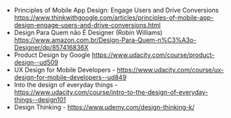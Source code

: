 
- Principles of Mobile App Design: Engage Users and Drive Conversions 
https://www.thinkwithgoogle.com/articles/principles-of-mobile-app-design-engage-users-and-drive-conversions.html
- Design Para Quem não É Designer (Robin Williams) https://www.amazon.com.br/Design-Para-Quem-n%C3%A3o-Designer/dp/857416836X
- Product Design by  Google https://www.udacity.com/course/product-design--ud509
- UX Design for Mobile Developers - https://www.udacity.com/course/ux-design-for-mobile-developers--ud849
- Into the design of everyday things - https://www.udacity.com/course/intro-to-the-design-of-everyday-things--design101
- Design Thinking - https://www.udemy.com/design-thinking-k/

